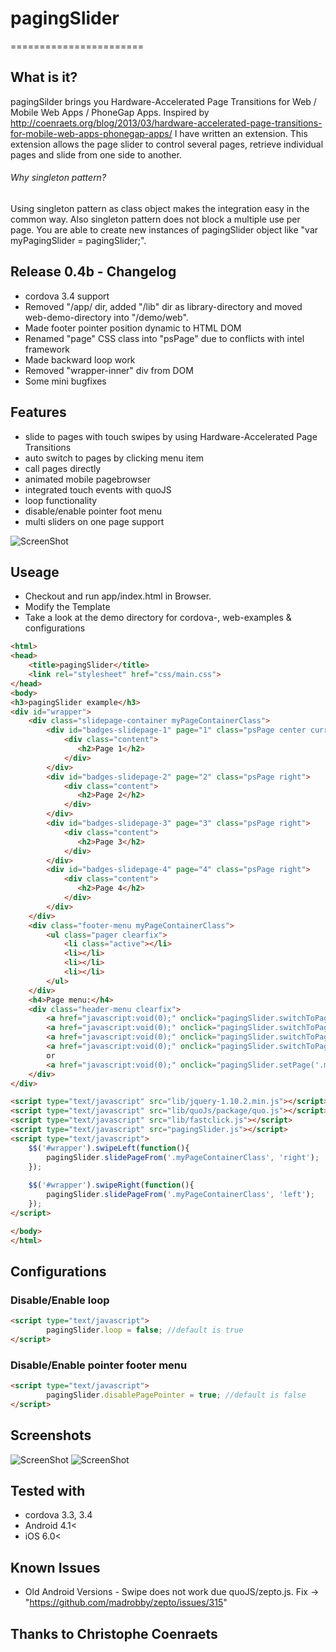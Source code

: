 # pagingSlider
=======================

## What is it?
pagingSilder brings you Hardware-Accelerated Page Transitions for Web / Mobile Web Apps / PhoneGap Apps.
Inspired by http://coenraets.org/blog/2013/03/hardware-accelerated-page-transitions-for-mobile-web-apps-phonegap-apps/ 
I have written an extension. This extension allows the page slider to control several pages, 
retrieve individual pages and slide from one side to another.

###### Why singleton pattern? 
Using singleton pattern as class object makes the integration easy in the common way. Also singleton pattern does not
block a multiple use per page. You are able to create new instances of pagingSlider object like "var myPagingSlider = pagingSlider;".

## Release 0.4b - Changelog

- cordova 3.4 support
- Removed "/app/ dir, added "/lib" dir as library-directory and moved web-demo-directory into "/demo/web". 
- Made footer pointer position dynamic to HTML DOM
- Renamed "page" CSS class into "psPage" due to conflicts with intel framework
- Made backward loop work
- Removed "wrapper-inner" div from DOM
- Some mini bugfixes


## Features

- slide to pages with touch swipes by using Hardware-Accelerated Page Transitions
- auto switch to pages by clicking menu item
- call pages directly
- animated mobile pagebrowser
- integrated touch events with quoJS
- loop functionality
- disable/enable pointer foot menu
- multi sliders on one page support

![ScreenShot](https://raw2.github.com/linslin/pagingSlider/master/art/screen3.png)

## Useage
 - Checkout and run app/index.html in Browser.
 - Modify the Template
 - Take a look at the demo directory for cordova-, web-examples & configurations
 
```html
<html>
<head>
    <title>pagingSlider</title>
    <link rel="stylesheet" href="css/main.css">
</head>
<body>
<h3>pagingSlider example</h3>
<div id="wrapper">
    <div class="slidepage-container myPageContainerClass">
        <div id="badges-slidepage-1" page="1" class="psPage center current">
            <div class="content">
               <h2>Page 1</h2>
            </div>
        </div>
        <div id="badges-slidepage-2" page="2" class="psPage right">
            <div class="content">
               <h2>Page 2</h2>
            </div>
        </div>
        <div id="badges-slidepage-3" page="3" class="psPage right">
            <div class="content">
               <h2>Page 3</h2>
            </div>
        </div>
        <div id="badges-slidepage-4" page="4" class="psPage right">
            <div class="content">
               <h2>Page 4</h2>
            </div>
        </div>
    </div>
    <div class="footer-menu myPageContainerClass">
        <ul class="pager clearfix">
            <li class="active"></li>
            <li></li>
            <li></li>
            <li></li>
        </ul>
    </div> 
    <h4>Page menu:</h4>
    <div class="header-menu clearfix">
        <a href="javascript:void(0);" onclick="pagingSlider.switchToPage('.myPageContainerClass', 1);">1</a>
        <a href="javascript:void(0);" onclick="pagingSlider.switchToPage('.myPageContainerClass', 2);">2</a>
        <a href="javascript:void(0);" onclick="pagingSlider.switchToPage('.myPageContainerClass', 3);">3</a>
        <a href="javascript:void(0);" onclick="pagingSlider.switchToPage('.myPageContainerClass', 4);">4</a>
        or 
        <a href="javascript:void(0);" onclick="pagingSlider.setPage('.myPageContainerClass', 3);">directly call Page 3</a>
    </div>                
</div>

<script type="text/javascript" src="lib/jquery-1.10.2.min.js"></script>
<script type="text/javascript" src="lib/quoJs/package/quo.js"></script>
<script type="text/javascript" src="lib/fastclick.js"></script>
<script type="text/javascript" src="pagingSlider.js"></script>
<script type="text/javascript">
    $$('#wrapper').swipeLeft(function(){
        pagingSlider.slidePageFrom('.myPageContainerClass', 'right');
    });
    
    $$('#wrapper').swipeRight(function(){
        pagingSlider.slidePageFrom('.myPageContainerClass', 'left');
    });
</script>

</body>
</html>
```

## Configurations

### Disable/Enable loop 
```html
<script type="text/javascript">
        pagingSlider.loop = false; //default is true
</script>
```

### Disable/Enable pointer footer menu 
```html
<script type="text/javascript">
        pagingSlider.disablePagePointer = true; //default is false
</script>
```

## Screenshots

![ScreenShot](https://raw2.github.com/linslin/pagingSlider/master/art/screen1.png)
![ScreenShot](https://raw2.github.com/linslin/pagingSlider/master/art/screen2.png)


## Tested with

 - cordova 3.3, 3.4
 - Android 4.1<
 - iOS 6.0<
 
## Known Issues
  - Old Android Versions - Swipe does not work due quoJS/zepto.js. Fix -> "https://github.com/madrobby/zepto/issues/315"

## Thanks to Christophe Coenraets